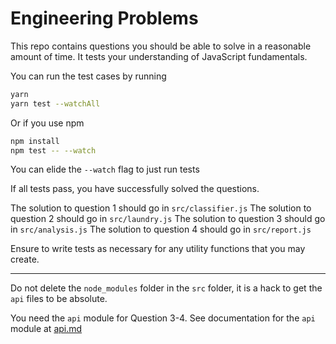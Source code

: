 # Engineering Problems

This repo contains questions you should be able to solve in a reasonable amount of time.
It tests your understanding of JavaScript fundamentals.

You can run the test cases by running

```bash
yarn
yarn test --watchAll
```

Or if you use npm

```bash
npm install
npm test -- --watch
```

You can elide the `--watch` flag to just run tests

If all tests pass, you have successfully solved the questions.

The solution to question 1 should go in `src/classifier.js`
The solution to question 2 should go in `src/laundry.js`
The solution to question 3 should go in `src/analysis.js`
The solution to question 4 should go in `src/report.js`

Ensure to write tests as necessary for any utility functions that you may create.

---

Do not delete the `node_modules` folder in the `src` folder, it is a hack to get the `api` files to be absolute.

You need the `api` module for Question 3-4.
See documentation for the `api` module at [api.md](./api.md)
